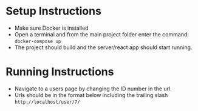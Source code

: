 # Setup Instructions
- Make sure Docker is installed
- Open a terminal and from the main project folder enter the command:
 ```docker-compose up```
- The project should build and the server/react app should start running.

# Running Instructions
- Navigate to a users page by changing the ID number in the url.
- Urls should be in the format below including the trailing slash
 ```http://localhost/user/7/```